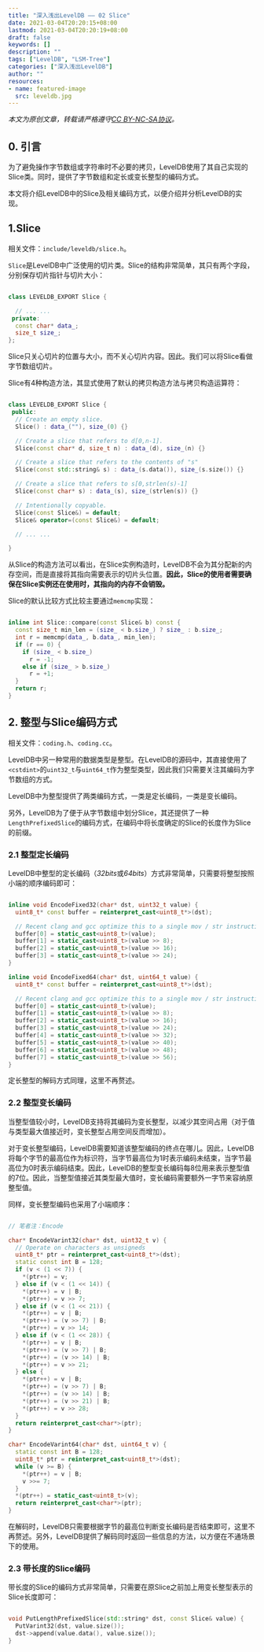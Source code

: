 ```yaml
---
title: "深入浅出LevelDB —— 02 Slice"
date: 2021-03-04T20:20:15+08:00
lastmod: 2021-03-04T20:20:19+08:00
draft: false
keywords: []
description: ""
tags: ["LevelDB", "LSM-Tree"]
categories: ["深入浅出LevelDB"]
author: ""
resources:
- name: featured-image
  src: leveldb.jpg
---
```


*本文为原创文章，转载请严格遵守[CC BY-NC-SA协议](https://creativecommons.org/licenses/by-nc-sa/4.0/)。*


<!--more-->

## 0. 引言

为了避免操作字节数组或字符串时不必要的拷贝，LevelDB使用了其自己实现的Slice类。同时，提供了字节数组和定长或变长整型的编码方式。

本文将介绍LevelDB中的Slice及相关编码方式，以便介绍并分析LevelDB的实现。

## 1.Slice

相关文件：`include/leveldb/slice.h`。

`Slice`是LevelDB中广泛使用的切片类。Slice的结构非常简单，其只有两个字段，分别保存切片指针与切片大小：

```cpp

class LEVELDB_EXPORT Slice {

  // ... ...
 private:
  const char* data_;
  size_t size_;
};

```

Slice只关心切片的位置与大小，而不关心切片内容。因此。我们可以将Slice看做字节数组切片。

Slice有4种构造方法，其显式使用了默认的拷贝构造方法与拷贝构造运算符：

```cpp

class LEVELDB_EXPORT Slice {
 public:
  // Create an empty slice.
  Slice() : data_(""), size_(0) {}

  // Create a slice that refers to d[0,n-1].
  Slice(const char* d, size_t n) : data_(d), size_(n) {}

  // Create a slice that refers to the contents of "s"
  Slice(const std::string& s) : data_(s.data()), size_(s.size()) {}

  // Create a slice that refers to s[0,strlen(s)-1]
  Slice(const char* s) : data_(s), size_(strlen(s)) {}

  // Intentionally copyable.
  Slice(const Slice&) = default;
  Slice& operator=(const Slice&) = default;

  // ... ...

}

```

从Slice的构造方法可以看出，在Slice实例构造时，LevelDB不会为其分配新的内存空间，而是直接将其指向需要表示的切片头位置。**因此，Slice的使用者需要确保在Slice实例还在使用时，其指向的内存不会销毁。**

Slice的默认比较方式比较主要通过`memcmp`实现：

```cpp

inline int Slice::compare(const Slice& b) const {
  const size_t min_len = (size_ < b.size_) ? size_ : b.size_;
  int r = memcmp(data_, b.data_, min_len);
  if (r == 0) {
    if (size_ < b.size_)
      r = -1;
    else if (size_ > b.size_)
      r = +1;
  }
  return r;
}

```

## 2. 整型与Slice编码方式

相关文件：`coding.h`、`coding.cc`。

LevelDB中另一种常用的数据类型是整型。在LevelDB的源码中，其直接使用了`<cstdint>`的`uint32_t`与`uint64_t`作为整型类型，因此我们只需要关注其编码为字节数组的方式。

LevelDB中为整型提供了两类编码方式，一类是定长编码，一类是变长编码。

另外，LevelDB为了便于从字节数组中划分Slice，其还提供了一种`LengthPrefixedSlice`的编码方式，在编码中将长度确定的Slice的长度作为Slice的前缀。

### 2.1 整型定长编码

LevelDB中整型的定长编码（*32bits*或*64bits*）方式非常简单，只需要将整型按照小端的顺序编码即可：

```cpp

inline void EncodeFixed32(char* dst, uint32_t value) {
  uint8_t* const buffer = reinterpret_cast<uint8_t*>(dst);

  // Recent clang and gcc optimize this to a single mov / str instruction.
  buffer[0] = static_cast<uint8_t>(value);
  buffer[1] = static_cast<uint8_t>(value >> 8);
  buffer[2] = static_cast<uint8_t>(value >> 16);
  buffer[3] = static_cast<uint8_t>(value >> 24);
}

inline void EncodeFixed64(char* dst, uint64_t value) {
  uint8_t* const buffer = reinterpret_cast<uint8_t*>(dst);

  // Recent clang and gcc optimize this to a single mov / str instruction.
  buffer[0] = static_cast<uint8_t>(value);
  buffer[1] = static_cast<uint8_t>(value >> 8);
  buffer[2] = static_cast<uint8_t>(value >> 16);
  buffer[3] = static_cast<uint8_t>(value >> 24);
  buffer[4] = static_cast<uint8_t>(value >> 32);
  buffer[5] = static_cast<uint8_t>(value >> 40);
  buffer[6] = static_cast<uint8_t>(value >> 48);
  buffer[7] = static_cast<uint8_t>(value >> 56);
}

```

定长整型的解码方式同理，这里不再赘述。

### 2.2 整型变长编码

当整型值较小时，LevelDB支持将其编码为变长整型，以减少其空间占用（对于值与类型最大值接近时，变长整型占用空间反而增加）。

对于变长整型编码，LevelDB需要知道该整型编码的终点在哪儿。因此，LevelDB将每个字节的最高位作为标识符，当字节最高位为1时表示编码未结束，当字节最高位为0时表示编码结束。因此，LevelDB的整型变长编码每8位用来表示整型值的7位。因此，当整型值接近其类型最大值时，变长编码需要额外一字节来容纳原整型值。

同样，变长整型编码也采用了小端顺序：

```cpp

// 笔者注：Encode

char* EncodeVarint32(char* dst, uint32_t v) {
  // Operate on characters as unsigneds
  uint8_t* ptr = reinterpret_cast<uint8_t*>(dst);
  static const int B = 128;
  if (v < (1 << 7)) {
    *(ptr++) = v;
  } else if (v < (1 << 14)) {
    *(ptr++) = v | B;
    *(ptr++) = v >> 7;
  } else if (v < (1 << 21)) {
    *(ptr++) = v | B;
    *(ptr++) = (v >> 7) | B;
    *(ptr++) = v >> 14;
  } else if (v < (1 << 28)) {
    *(ptr++) = v | B;
    *(ptr++) = (v >> 7) | B;
    *(ptr++) = (v >> 14) | B;
    *(ptr++) = v >> 21;
  } else {
    *(ptr++) = v | B;
    *(ptr++) = (v >> 7) | B;
    *(ptr++) = (v >> 14) | B;
    *(ptr++) = (v >> 21) | B;
    *(ptr++) = v >> 28;
  }
  return reinterpret_cast<char*>(ptr);
}

char* EncodeVarint64(char* dst, uint64_t v) {
  static const int B = 128;
  uint8_t* ptr = reinterpret_cast<uint8_t*>(dst);
  while (v >= B) {
    *(ptr++) = v | B;
    v >>= 7;
  }
  *(ptr++) = static_cast<uint8_t>(v);
  return reinterpret_cast<char*>(ptr);
}

```

在解码时，LevelDB只需要根据字节的最高位判断变长编码是否结束即可，这里不再赘述。另外，LevelDB提供了解码同时返回一些信息的方法，以方便在不通场景下的使用。

### 2.3 带长度的Slice编码

带长度的Slice的编码方式非常简单，只需要在原Slice之前加上用变长整型表示的Slice长度即可：

```cpp

void PutLengthPrefixedSlice(std::string* dst, const Slice& value) {
  PutVarint32(dst, value.size());
  dst->append(value.data(), value.size());
}

```